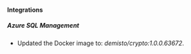 #### Integrations
##### Azure SQL Management
- Updated the Docker image to: *demisto/crypto:1.0.0.63672*.